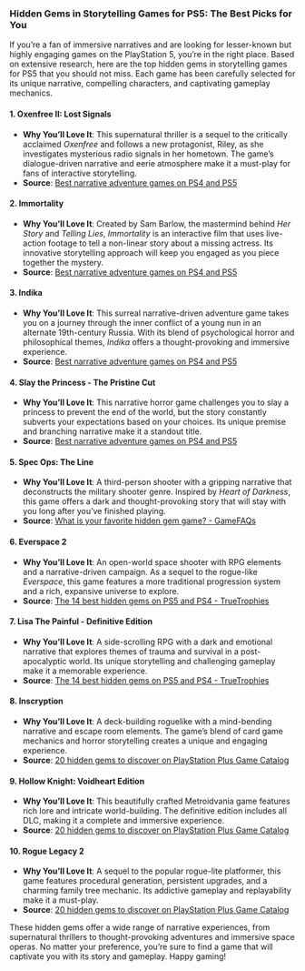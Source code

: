 ### Hidden Gems in Storytelling Games for PS5: The Best Picks for You

If you’re a fan of immersive narratives and are looking for lesser-known but highly engaging games on the PlayStation 5, you’re in the right place. Based on extensive research, here are the top hidden gems in storytelling games for PS5 that you should not miss. Each game has been carefully selected for its unique narrative, compelling characters, and captivating gameplay mechanics.

#### 1. **Oxenfree II: Lost Signals**
- **Why You’ll Love It**: This supernatural thriller is a sequel to the critically acclaimed *Oxenfree* and follows a new protagonist, Riley, as she investigates mysterious radio signals in her hometown. The game’s dialogue-driven narrative and eerie atmosphere make it a must-play for fans of interactive storytelling.
- **Source**: [Best narrative adventure games on PS4 and PS5](https://www.playstation.com/en-us/editorial/great-narrative-games-on-ps4/)

#### 2. **Immortality**
- **Why You’ll Love It**: Created by Sam Barlow, the mastermind behind *Her Story* and *Telling Lies*, *Immortality* is an interactive film that uses live-action footage to tell a non-linear story about a missing actress. Its innovative storytelling approach will keep you engaged as you piece together the mystery.
- **Source**: [Best narrative adventure games on PS4 and PS5](https://www.playstation.com/en-us/editorial/great-narrative-games-on-ps4/)

#### 3. **Indika**
- **Why You’ll Love It**: This surreal narrative-driven adventure game takes you on a journey through the inner conflict of a young nun in an alternate 19th-century Russia. With its blend of psychological horror and philosophical themes, *Indika* offers a thought-provoking and immersive experience.
- **Source**: [Best narrative adventure games on PS4 and PS5](https://www.playstation.com/en-us/editorial/great-narrative-games-on-ps4/)

#### 4. **Slay the Princess - The Pristine Cut**
- **Why You’ll Love It**: This narrative horror game challenges you to slay a princess to prevent the end of the world, but the story constantly subverts your expectations based on your choices. Its unique premise and branching narrative make it a standout title.
- **Source**: [Best narrative adventure games on PS4 and PS5](https://www.playstation.com/en-us/editorial/great-narrative-games-on-ps4/)

#### 5. **Spec Ops: The Line**
- **Why You’ll Love It**: A third-person shooter with a gripping narrative that deconstructs the military shooter genre. Inspired by *Heart of Darkness*, this game offers a dark and thought-provoking story that will stay with you long after you’ve finished playing.
- **Source**: [What is your favorite hidden gem game? - GameFAQs](https://gamefaqs.gamespot.com/boards/264562-playstation-5/80876943)

#### 6. **Everspace 2**
- **Why You’ll Love It**: An open-world space shooter with RPG elements and a narrative-driven campaign. As a sequel to the rogue-like *Everspace*, this game features a more traditional progression system and a rich, expansive universe to explore.
- **Source**: [The 14 best hidden gems on PS5 and PS4 - TrueTrophies](https://www.truetrophies.com/n23784/best-ps5-hidden-gems-2023)

#### 7. **Lisa The Painful - Definitive Edition**
- **Why You’ll Love It**: A side-scrolling RPG with a dark and emotional narrative that explores themes of trauma and survival in a post-apocalyptic world. Its unique storytelling and challenging gameplay make it a memorable experience.
- **Source**: [The 14 best hidden gems on PS5 and PS4 - TrueTrophies](https://www.truetrophies.com/n23784/best-ps5-hidden-gems-2023)

#### 8. **Inscryption**
- **Why You’ll Love It**: A deck-building roguelike with a mind-bending narrative and escape room elements. The game’s blend of card game mechanics and horror storytelling creates a unique and engaging experience.
- **Source**: [20 hidden gems to discover on PlayStation Plus Game Catalog](https://www.playstation.com/en-us/editorial/20-hidden-gems-playstation-extra/)

#### 9. **Hollow Knight: Voidheart Edition**
- **Why You’ll Love It**: This beautifully crafted Metroidvania game features rich lore and intricate world-building. The definitive edition includes all DLC, making it a complete and immersive experience.
- **Source**: [20 hidden gems to discover on PlayStation Plus Game Catalog](https://www.playstation.com/en-us/editorial/20-hidden-gems-playstation-extra/)

#### 10. **Rogue Legacy 2**
- **Why You’ll Love It**: A sequel to the popular rogue-lite platformer, this game features procedural generation, persistent upgrades, and a charming family tree mechanic. Its addictive gameplay and replayability make it a must-play.
- **Source**: [20 hidden gems to discover on PlayStation Plus Game Catalog](https://www.playstation.com/en-us/editorial/20-hidden-gems-playstation-extra/)

These hidden gems offer a wide range of narrative experiences, from supernatural thrillers to thought-provoking adventures and immersive space operas. No matter your preference, you’re sure to find a game that will captivate you with its story and gameplay. Happy gaming!